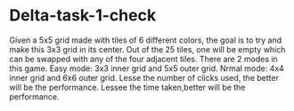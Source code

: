 # Delta-task-1-check
Given a 5x5 grid made with tiles of 6 different colors, the goal is to try and make this 3x3 grid in its center. Out of the 25 tiles, one will be empty which can be swapped with any of the four adjacent tiles.
There are 2 modes in this game. Easy mode: 3x3 inner grid and 5x5 outer grid. Nrmal mode: 4x4 inner grid and 6x6 outer grid.
Lesse the number of clicks used, the better will be the performance.
Lessee the time taken,better will be the performance.
